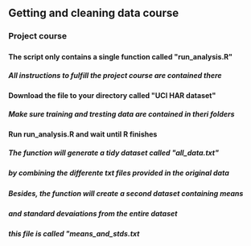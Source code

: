 ## Getting and cleaning data course
### Project course
###
#### The script only contains a single function called "run_analysis.R"
##### All instructions to fulfill the project course are contained there
####
#### Download the file to your directory called "UCI HAR dataset"
##### Make sure training and tresting data are contained in theri folders
####
#### Run run_analysis.R and wait until R finishes
##### The function will generate a tidy dataset called "all_data.txt"
##### by combining the differente txt files provided in the original data
##### Besides, the function will create a second dataset containing means
##### and standard devaiations from the entire dataset
##### this file is called "means_and_stds.txt

